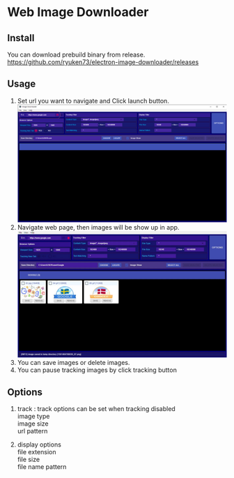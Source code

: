 # Web Image Downloader 


## Install

You can download prebuild binary from release.   
https://github.com/ryuken73/electron-image-downloader/releases

## Usage   

1. Set url you want to navigate and Click launch button.  
![Alt Text](https://github.com/ryuken73/electron-image-downloader/blob/master/resources/readme.image/1.png)
2. Navigate web page, then images will be show up in app.
![Alt Text](https://github.com/ryuken73/electron-image-downloader/blob/master/resources/readme.image/3.jpg)
3. You can save images or delete images.
4. You can pause tracking images by click tracking button


## Options

1. track : track options can be set when tracking disabled  
   image type   
   image size   
   url pattern   

2. display options   
   file extension   
   file size   
   file name pattern   

